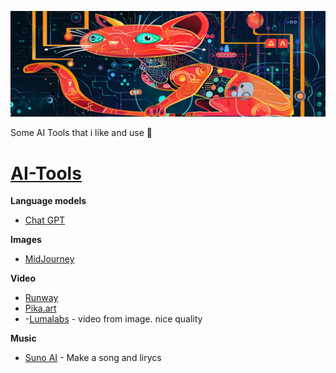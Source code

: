 ![Alt text](https://github.com/pMiszkin/AI-Tools/blob/main/ai-banner.png "AI banner")

Some AI Tools that i like and use 🦾

# [AI-Tools](https://github.com/pMiszkin/AI-Tools/)
<strong>Language models</strong>
- [Chat GPT](https://chat.openai.com)

<strong>Images</strong>
- [MidJourney](https://discord.com/channels/662267976984297473)

<strong>Video</strong>
- [Runway](https://app.runwayml.com/)
- [Pika.art](https://pika.art/home)
- -[Lumalabs](https://lumalabs.ai/) - video from image. nice quality

<strong>Music</strong>
- [Suno AI](https://suno.ai) - Make a song and lirycs

